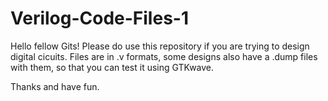 # Verilog-Code-Files-1

Hello fellow Gits!
Please do use this repository if you are trying to design digital cicuits.
Files are in .v formats, some designs also have a .dump files with them, so that you can test
it using GTKwave.

Thanks and have fun.
